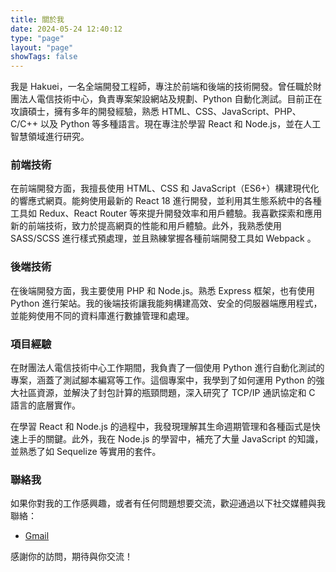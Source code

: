 ```yaml
---
title: 關於我
date: 2024-05-24 12:40:12
type: "page"
layout: "page"
showTags: false
---
```


我是 Hakuei，一名全端開發工程師，專注於前端和後端的技術開發。曾任職於財團法人電信技術中心，負責專案架設網站及規劃、Python 自動化測試。目前正在攻讀碩士，擁有多年的開發經驗，熟悉 HTML、CSS、JavaScript、PHP、C/C++ 以及 Python 等多種語言。現在專注於學習 React 和 Node.js，並在人工智慧領域進行研究。

### 前端技術

在前端開發方面，我擅長使用 HTML、CSS 和 JavaScript（ES6+）構建現代化的響應式網頁。能夠使用最新的 React 18 進行開發，並利用其生態系統中的各種工具如 Redux、React Router 等來提升開發效率和用戶體驗。我喜歡探索和應用新的前端技術，致力於提高網頁的性能和用戶體驗。此外，我熟悉使用 SASS/SCSS 進行樣式預處理，並且熟練掌握各種前端開發工具如 Webpack 。

### 後端技術

在後端開發方面，我主要使用 PHP 和 Node.js。熟悉 Express 框架，也有使用 Python 進行架站。我的後端技術讓我能夠構建高效、安全的伺服器端應用程式，並能夠使用不同的資料庫進行數據管理和處理。

### 項目經驗

在財團法人電信技術中心工作期間，我負責了一個使用 Python 進行自動化測試的專案，涵蓋了測試腳本編寫等工作。這個專案中，我學到了如何運用 Python 的強大社區資源，並解決了封包計算的瓶頸問題，深入研究了 TCP/IP 通訊協定和 C 語言的底層實作。

在學習 React 和 Node.js 的過程中，我發現理解其生命週期管理和各種函式是快速上手的關鍵。此外，我在 Node.js 的學習中，補充了大量 JavaScript 的知識，並熟悉了如 Sequelize 等實用的套件。

### 聯絡我

如果你對我的工作感興趣，或者有任何問題想要交流，歡迎通過以下社交媒體與我聯絡：
- [Gmail](king20010115@gmail.com)

感謝你的訪問，期待與你交流！
